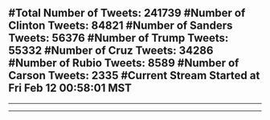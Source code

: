 #Total Number of Tweets: 241739 
#Number of Clinton Tweets: 84821
#Number of Sanders Tweets: 56376
#Number of Trump Tweets: 55332
#Number of Cruz Tweets: 34286
#Number of Rubio Tweets: 8589
#Number of Carson Tweets: 2335
#Current Stream Started at Fri Feb 12 00:58:01 MST
---
---
---
